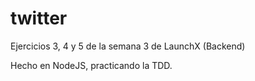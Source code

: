 # twitter
Ejercicios 3, 4 y 5 de la semana 3 de LaunchX (Backend)


Hecho en NodeJS, practicando la TDD.
